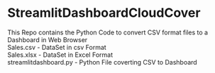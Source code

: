 # StreamlitDashboardCloudCover
This Repo contains the Python Code to convert CSV format files to a Dashboard in Web Browser <br />
Sales.csv - DataSet in csv Format <br />
Sales.xlsx - DataSet in Excel Format <br />
streamlitdashboard.py - Python File coverting CSV to Dashboard <br />
